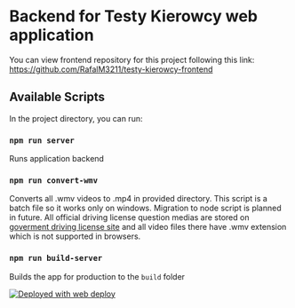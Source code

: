 # Backend for Testy Kierowcy web application

You can view frontend repository for this project following this link: \
https://github.com/RafalM3211/testy-kierowcy-frontend

## Available Scripts

In the project directory, you can run:

### `npm run server`

Runs application backend

### `npm run convert-wmv`

Converts all .wmv videos to .mp4 in provided directory. This script is a batch file so it works only on windows. Migration to node script is planned in future.
All official driving license question medias are stored on [goverment driving license site](https://www.gov.pl/web/infrastruktura/prawo-jazdy) and all video files there have .wmv extension which is not supported in browsers.

### `npm run build-server`

Builds the app for production to the `build` folder

[<img alt="Deployed with web deploy" src="https://img.shields.io/badge/Deployed With-web deploy-%3CCOLOR%3E?style=for-the-badge&color=0077b6">](https://github.com/SamKirkland/web-deploy)

